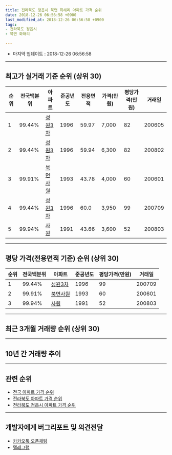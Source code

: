```yaml
---
title: 전라북도 정읍시 북면 화해리 아파트 가격 순위
date: 2018-12-26 06:56:58 +0900
last_modified_at: 2018-12-26 06:56:58 +0900
tags:
- 전라북도 정읍시
- 북면 화해리

---
```


* 마지막 업데이트 : 2018-12-26 06:56:58

---

## 최고가 실거래 기준 순위 (상위 30)


|순위|전국백분위|아파트|준공년도|전용면적|가격(만원)|평당가격(만원)|거래일|
|---|---|---|---|---|---|---|---|
|1|99.44%|[성원3차](https://search.naver.com/search.naver?query=%EC%A0%84%EB%9D%BC%EB%B6%81%EB%8F%84+%EC%A0%95%EC%9D%8D%EC%8B%9C+%EB%B6%81%EB%A9%B4+%ED%99%94%ED%95%B4%EB%A6%AC+%EC%84%B1%EC%9B%903%EC%B0%A8)|1996|59.97|7,000|82|200605|
|2|99.44%|[성원3차](https://search.naver.com/search.naver?query=%EC%A0%84%EB%9D%BC%EB%B6%81%EB%8F%84+%EC%A0%95%EC%9D%8D%EC%8B%9C+%EB%B6%81%EB%A9%B4+%ED%99%94%ED%95%B4%EB%A6%AC+%EC%84%B1%EC%9B%903%EC%B0%A8)|1996|59.94|6,300|82|200802|
|3|99.91%|[북면사원](https://search.naver.com/search.naver?query=%EC%A0%84%EB%9D%BC%EB%B6%81%EB%8F%84+%EC%A0%95%EC%9D%8D%EC%8B%9C+%EB%B6%81%EB%A9%B4+%ED%99%94%ED%95%B4%EB%A6%AC+%EB%B6%81%EB%A9%B4%EC%82%AC%EC%9B%90)|1993|43.78|4,000|60|200601|
|4|99.44%|[성원3차](https://search.naver.com/search.naver?query=%EC%A0%84%EB%9D%BC%EB%B6%81%EB%8F%84+%EC%A0%95%EC%9D%8D%EC%8B%9C+%EB%B6%81%EB%A9%B4+%ED%99%94%ED%95%B4%EB%A6%AC+%EC%84%B1%EC%9B%903%EC%B0%A8)|1996|60.0|3,950|99|200709|
|5|99.94%|[사원](https://search.naver.com/search.naver?query=%EC%A0%84%EB%9D%BC%EB%B6%81%EB%8F%84+%EC%A0%95%EC%9D%8D%EC%8B%9C+%EB%B6%81%EB%A9%B4+%ED%99%94%ED%95%B4%EB%A6%AC+%EC%82%AC%EC%9B%90)|1991|43.66|3,600|52|200803|


---

## 평당 가격(전용면적 기준) 순위 (상위 30)


|순위|전국백분위|아파트|준공년도|평당가격(만원)|거래일|
|---|---|---|---|---|---|
|1|99.44%|[성원3차](https://search.naver.com/search.naver?query=%EC%A0%84%EB%9D%BC%EB%B6%81%EB%8F%84+%EC%A0%95%EC%9D%8D%EC%8B%9C+%EB%B6%81%EB%A9%B4+%ED%99%94%ED%95%B4%EB%A6%AC+%EC%84%B1%EC%9B%903%EC%B0%A8)|1996|99|200709|
|2|99.91%|[북면사원](https://search.naver.com/search.naver?query=%EC%A0%84%EB%9D%BC%EB%B6%81%EB%8F%84+%EC%A0%95%EC%9D%8D%EC%8B%9C+%EB%B6%81%EB%A9%B4+%ED%99%94%ED%95%B4%EB%A6%AC+%EB%B6%81%EB%A9%B4%EC%82%AC%EC%9B%90)|1993|60|200601|
|3|99.94%|[사원](https://search.naver.com/search.naver?query=%EC%A0%84%EB%9D%BC%EB%B6%81%EB%8F%84+%EC%A0%95%EC%9D%8D%EC%8B%9C+%EB%B6%81%EB%A9%B4+%ED%99%94%ED%95%B4%EB%A6%AC+%EC%82%AC%EC%9B%90)|1991|52|200803|


---

## 최근 3개월 거래량 순위 (상위 30)


<div style="width:100%;">
    <canvas id="deal_count_ranking" height="250"></canvas>
</div>


<script>
new Chart(document.getElementById("deal_count_ranking"), {
    type: 'horizontalBar',
    data: {
        labels: ['북면사원', '성원3차', '사원'],
        datasets: [{
            label: '실거래 수',
            data: [3, 3, 2],
            borderColor: "rgba(255, 0, 128, 1)",
            backgroundColor: "rgba(255, 0, 128, 0.5)",
            fill: false,
        }]
    },
    options: {
        responsive: true,
        title: {
            display: true,
            text: '최근 3개월 거래량 순위'
        },
        tooltips: {
            mode: 'index',
            intersect: false,
            callbacks: {
                title: function(tooltipItems, data) {
                    return "실거래 수:";
                },
                label: function(tooltipItem, data) {
                    return data.labels[tooltipItem.index] + ": " + tooltipItem.xLabel;
                }
            }
        },
        hover: {
            mode: 'nearest',
            intersect: true
        },
        scales: {
            xAxes: [{
                display: true,
                scaleLabel: {
                    display: true,
                    labelString: '실거래 수'
                },
                ticks: {
                    suggestedMin: 0,
                }
            }],
            yAxes: [{
                display: true,
                ticks: {
                    autoSkip: false,
                    callback: function(value, index, values) {
                        if (value.length > 15)
                            return value.substr(0, 13) + "...";
                        else
                            return value;
                    }
                },
                scaleLabel: {
                    display: false,
                }
            }]
        }
    }
});

</script>


---

## 10년 간 거래량 추이


<div style="width:100%;">
    <canvas id="deal_progress" height="250"></canvas>
</div>

<script>
new Chart(document.getElementById("deal_progress"), {
    type: 'line',
    data: {
        labels: ['200812','200901','200902','200903','200904','200905','200906','200907','200908','200909','200910','200911','200912','201001','201002','201003','201004','201005','201006','201007','201008','201009','201010','201011','201012','201101','201102','201103','201104','201105','201106','201107','201108','201109','201110','201111','201112','201201','201202','201203','201204','201205','201206','201207','201208','201209','201210','201211','201212','201301','201302','201303','201304','201305','201306','201307','201308','201309','201310','201311','201312','201401','201402','201403','201404','201405','201406','201407','201408','201409','201410','201411','201412','201501','201502','201503','201504','201505','201506','201507','201508','201509','201510','201511','201512','201601','201602','201603','201604','201605','201606','201607','201608','201609','201610','201611','201612','201701','201702','201703','201704','201705','201706','201707','201708','201709','201710','201711','201712','201801','201802','201803','201804','201805','201806','201807','201808','201809','201810','201811','201812'],
        datasets: [{
            label: '실거래 수',
            pointRadius: 1,
            data: [3, 2, 5, 8, 5, 2, 4, 3, 2, 3, 5, 7, 7, 4, 0, 5, 4, 5, 6, 4, 3, 2, 5, 8, 4, 4, 2, 3, 6, 3, 4, 4, 1, 4, 5, 5, 7, 4, 7, 3, 6, 3, 6, 1, 1, 3, 6, 5, 3, 3, 3, 5, 4, 4, 4, 2, 4, 2, 1, 5, 1, 3, 2, 2, 2, 2, 8, 6, 4, 6, 2, 3, 3, 2, 1, 6, 3, 6, 6, 1, 6, 2, 3, 5, 4, 5, 7, 2, 6, 1, 7, 5, 0, 7, 5, 2, 0, 2, 6, 3, 7, 5, 3, 4, 2, 1, 4, 1, 4, 0, 0, 1, 4, 4, 4, 4, 1, 5, 5, 3, 0],
            borderColor: "rgba(255, 201, 14, 1)",
            backgroundColor: "rgba(255, 201, 14, 0.5)",
            fill: true,
        }]
    },
    options: {
        responsive: true,
        title: {
            display: true,
            text: '10년간 거래량 추이'
        },
        tooltips: {
            mode: 'index',
            intersect: false,
        },
        hover: {
            mode: 'nearest',
            intersect: true
        },
        scales: {
            xAxes: [{
                display: true,
                scaleLabel: {
                    display: true,
                    labelString: '년/월'
                }
            }],
            yAxes: [{
                display: true,
                ticks: {
                    suggestedMin: 0,
                },
                scaleLabel: {
                    display: true,
                    labelString: '실거래 수'
                }
            }]
        }
    }
});

</script>


---

## 관련 순위

- [전국 아파트 가격 순위](https://inasie.github.io/apt-ranking/전국)
- [전라북도 아파트 가격 순위](https://inasie.github.io/apt-ranking/전라북도)
- [전라북도 정읍시 아파트 가격 순위](https://inasie.github.io/apt-ranking/전라북도-정읍시)


---

## 개발자에게 버그리포트 및 의견전달

- [카카오톡 오픈채팅](https://open.kakao.com/o/gLJUAP4)
- [텔레그램](https://t.me/inasie)

